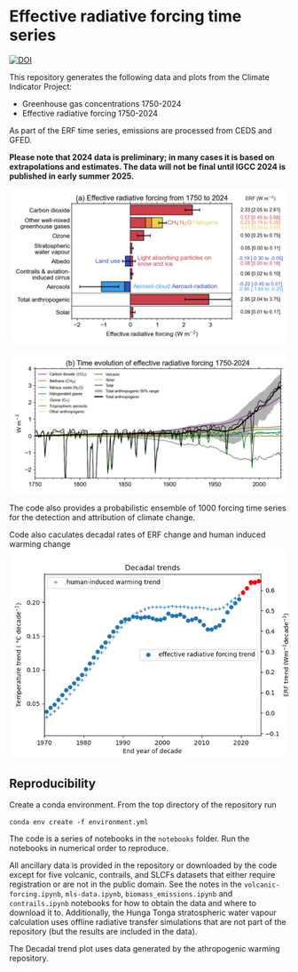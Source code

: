 # Effective radiative forcing time series

[![DOI](https://zenodo.org/badge/DOI/10.5281/zenodo.10706344.svg)](https://doi.org/10.5281/zenodo.10706344)

This repository generates the following data and plots from the Climate Indicator Project:

- Greenhouse gas concentrations 1750-2024
- Effective radiative forcing 1750-2024

As part of the ERF time series, emissions are processed from CEDS and GFED.

**Please note that 2024 data is preliminary; in many cases it is based on extrapolations and estimates. The data will not be final until IGCC 2024 is published in early summer 2025.**

![Bar plot of effective radiative forcing 1750-2024](plots/ERF_1750-2024.png)

![Line plot of time series of effective radiative forcing 1750-2024](plots/ERF_timeseries_1750-2024.png)

The code also provides a probabilistic ensemble of 1000 forcing time series for the detection and attribution of climate change.

Code also caculates decadal rates of ERF change and human induced warming change
![Line plot of time series of decadal rates of change in effective radiative forcing and human induced warming 1970-2023](plots/decadal_trends.png)

## Reproducibility

Create a conda environment. From the top directory of the repository run

```
conda env create -f environment.yml
```

The code is a series of notebooks in the `notebooks` folder. Run the notebooks in numerical order to reproduce.

All ancillary data is provided in the repository or downloaded by the code except for five volcanic, contrails, and SLCFs datasets that either require registration or are not in the public domain. See the notes in the `volcanic-forcing.ipynb`, `mls-data.ipynb`, `biomass_emissions.ipynb` and `contrails.ipynb` notebooks for how to obtain the data and where to download it to. Additionally, the Hunga Tonga stratospheric water vapour calculation uses offline radiative transfer simulations that are not part of the repository (but the results are included in the data).

The Decadal trend plot uses data generated by the athropogenic warming repository.
